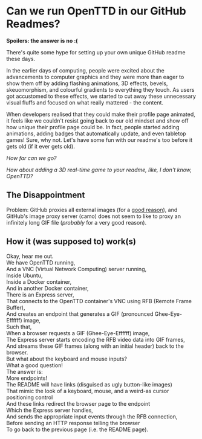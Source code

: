 # Can we run OpenTTD in our GitHub Readmes?

**Spoilers: the answer is no :(**

There's quite some hype for setting up your own unique GitHub readme these days.

In the earlier days of computing, people were excited about the advancements to computer graphics and they were more than eager to show them off by adding flashing animations, 3D effects, bevels, skeuomorphism, and colourful gradients to everything they touch. As users got accustomed to these effects, we started to cut away these unnecessary visual fluffs and focused on what really mattered - the content.

When developers realised that they could make their profile page animated, it feels like we couldn't resist going back to our old mindset and show off how unique their profile page could be. In fact, people started adding animations, adding badges that automatically update, and even tabletop games! Sure, why not. Let's have some fun with our readme's too before it gets old (if it ever gets old).

*How far can we go?*

*How about adding a 3D real-time game to your readme, like, I don't know, OpenTTD?*

## The Disappointment

Problem: GitHub proxies all external images (for a [good reason](https://github.blog/2010-11-13-sidejack-prevention-phase-3-ssl-proxied-assets/)), and GitHub's image proxy server (camo) does not seem to like to proxy an infinitely long GIF file (*probably* for a very good reason).

## How it (was supposed to) work(s)

Okay, hear me out.  
We have OpenTTD running,  
And a VNC (Virtual Network Computing) server running,  
Inside Ubuntu,  
Inside a Docker container,  
And in another Docker container,  
There is an Express server,  
That connects to the OpenTTD container's VNC using RFB (Remote Frame Buffer),  
And creates an endpoint that generates a GIF (pronounced Ghee-Eye-Effffff) image,  
Such that,  
When a browser requests a GIF (Ghee-Eye-Effffff) image,  
The Express server starts encoding the RFB video data into GIF frames,  
And streams these GIF frames (along with an initial header) back to the browser.  
But what about the keyboard and mouse inputs?  
What a good question!  
The answer is:  
More endpoints!  
The README will have links (disguised as ugly button-like images)  
That mimic the look of a keyboard, mouse, and a weird-as cursor positioning control  
And these links redirect the browser page to the endpoint  
Which the Express server handles,  
And sends the appropriate input events through the RFB connection,  
Before sending an HTTP response telling the browser  
To go back to the previous page (i.e. the README page).
